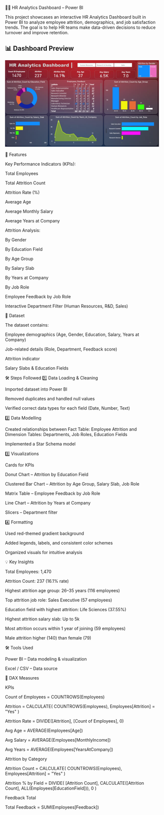 🧑‍💼 HR Analytics Dashboard – Power BI

This project showcases an interactive HR Analytics Dashboard built in Power BI to analyze employee attrition, demographics, and job satisfaction trends.
The goal is to help HR teams make data-driven decisions to reduce turnover and improve retention.

## 📊 Dashboard Preview
![HR Analytics Dashboard](https://github.com/Stefan-git-web/HR-Analytics-dashboard/blob/main/Screenshot%202025-08-14%20172143.png)


🚀 Features

Key Performance Indicators (KPIs):

Total Employees

Total Attrition Count

Attrition Rate (%)

Average Age

Average Monthly Salary

Average Years at Company

Attrition Analysis:

By Gender

By Education Field

By Age Group

By Salary Slab

By Years at Company

By Job Role

Employee Feedback by Job Role

Interactive Department Filter (Human Resources, R&D, Sales)

📂 Dataset

The dataset contains:

Employee demographics (Age, Gender, Education, Salary, Years at Company)

Job-related details (Role, Department, Feedback score)

Attrition indicator

Salary Slabs & Education Fields

🛠 Steps Followed
1️⃣ Data Loading & Cleaning

Imported dataset into Power BI

Removed duplicates and handled null values

Verified correct data types for each field (Date, Number, Text)

2️⃣ Data Modelling

Created relationships between Fact Table: Employee Attrition and Dimension Tables: Departments, Job Roles, Education Fields

Implemented a Star Schema model

3️⃣ Visualizations

Cards for KPIs

Donut Chart – Attrition by Education Field

Clustered Bar Chart – Attrition by Age Group, Salary Slab, Job Role

Matrix Table – Employee Feedback by Job Role

Line Chart – Attrition by Years at Company

Slicers – Department filter

4️⃣ Formatting

Used red-themed gradient background

Added legends, labels, and consistent color schemes

Organized visuals for intuitive analysis

💡 Key Insights

Total Employees: 1,470

Attrition Count: 237 (16.1% rate)

Highest attrition age group: 26–35 years (116 employees)

Top attrition job role: Sales Executive (57 employees)

Education field with highest attrition: Life Sciences (37.55%)

Highest attrition salary slab: Up to 5k

Most attrition occurs within 1 year of joining (59 employees)

Male attrition higher (140) than female (79)

🛠 Tools Used

Power BI – Data modeling & visualization

Excel / CSV – Data source

📐 DAX Measures

KPIs

Count of Employees = COUNTROWS(Employees)

Attrition = CALCULATE(
    COUNTROWS(Employees),
    Employees[Attrition] = "Yes"
)

Attrition Rate = DIVIDE([Attrition], [Count of Employees], 0)

Avg Age = AVERAGE(Employees[Age])

Avg Salary = AVERAGE(Employees[MonthlyIncome])

Avg Years = AVERAGE(Employees[YearsAtCompany])


Attrition by Category

Attrition Count = CALCULATE(
    COUNTROWS(Employees),
    Employees[Attrition] = "Yes"
)

Attrition % by Field = DIVIDE(
    [Attrition Count],
    CALCULATE([Attrition Count], ALL(Employees[EducationField])),
    0
)


Feedback Total

Total Feedback = SUM(Employees[Feedback])

